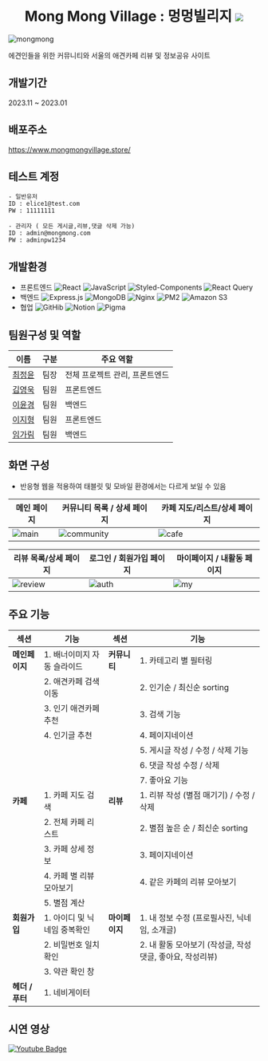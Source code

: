 <div align="center">
  <h1>Mong Mong Village : 멍멍빌리지
  <a href="https://hits.seeyoufarm.com"><img src="https://hits.seeyoufarm.com/api/count/incr/badge.svg?url=https%3A%2F%2Fgithub.com%2Felice-final-team6&count_bg=%23FFD100&title_bg=%23555555&icon=datadog.svg&icon_color=%23FFD100&title=hits&edge_flat=false"/></a></h1>
</div>

![mongmong](https://github.com/elice-final-team6/MongMongVillage-FE/assets/33516975/42de15ba-cd42-441d-9bd7-632f2b9570da)

에견인들을 위한 커뮤니티와 서울의 애견카페 리뷰 및 정보공유 사이트<br/>

## 개발기간 
2023.11 ~ 2023.01

## 배포주소
https://www.mongmongvillage.store/

## 테스트 계정
```
- 일반유저
ID : elice1@test.com
PW : 11111111

- 관리자 ( 모든 게시글,리뷰,댓글 삭제 가능)
ID : admin@mongmong.com
PW : adminpw1234
```

## 개발환경
- 프론트엔드 
![React](https://img.shields.io/badge/-React-61DAFB?style=flat-square&logo=React&logoColor=white) <img src="https://img.shields.io/badge/-JavaScript-F7DF1E?style=flat-square&logo=javascript&logoColor=black" alt="JavaScript"/> <img src="https://img.shields.io/badge/-styled_components-DB7093?style=flat-square&logo=styled-components&logoColor=white" alt="Styled-Components"/> <img src="https://img.shields.io/badge/-React_Query-FF4154?style=flat-square&logo=react-query&logoColor=white" alt="React Query"/>
- 백엔드
<img src="https://img.shields.io/badge/-Express.js-000000?style=flat-square&logo=express&logoColor=white" alt="Express.js"/> <img src="https://img.shields.io/badge/-MongoDB-47A248?style=flat-square&logo=mongodb&logoColor=white" alt="MongoDB"/> <img src="https://img.shields.io/badge/-Nginx-009639?style=flat-square&logo=nginx&logoColor=white" alt="Nginx"/> <img src="https://img.shields.io/badge/-PM2-2B037A?style=flat-square&logo=pm2&logoColor=white" alt="PM2"/> <img src="https://img.shields.io/badge/-Amazon_S3-569A31?style=flat-square&logo=amazon-s3&logoColor=white" alt="Amazon S3"/>
- 협업 
![GitHib](https://img.shields.io/badge/-GitHub-181717?style=flat-square&logo=GitHub&logoColor=white) ![Notion](https://img.shields.io/badge/-Notion-black?style=flat-square&logo=Notion&logoColor=white) ![Pigma](https://img.shields.io/badge/-Figma-F24E1E?style=flat-square&logo=Figma&logoColor=white)


## 팀원구성 및 역할
| 이름   | 구분              | 주요 역할     |
|--------|------------------|----------|
| [최정윤](https://github.com/cjy00n) | 팀장             | 전체 프로젝트 관리, 프론트엔드 |
| [김영욱](https://github.com/yeonguk0201) | 팀원    | 프론트엔드  |
| [이윤경](https://github.com/ktoo23) | 팀원           | 백엔드  |
| [이지형](https://github.com/j-h-711) | 팀원  |  프론트엔드        |
| [임가림](https://github.com/galimii) | 팀원  |  백엔드        |


## 화면 구성 
- 반응형 웹을 적용하여 태블릿 및 모바일 환경에서는 다르게 보일 수 있음

| 메인 페이지                           | **커뮤니티** 목록 / 상세 페이지                         | **카페** 지도/리스트/상세 페이지                         |
|---------------------------------------|------------------------------------------|------------------------------------------|
|![main](https://github.com/elice-final-team6/.github/assets/33516975/5f487377-36c1-4e74-8102-d5309017b069)| ![community](https://github.com/elice-final-team6/.github/assets/33516975/0aaadb95-6e83-4f67-9897-2cfa073a4ae3)| ![cafe](https://github.com/elice-final-team6/.github/assets/33516975/2ee0ad84-6c8f-498e-a1e6-e3b02a63946b)|

|**리뷰** 목록/상세 페이지                           | 로그인 / 회원가입 페이지                         | 마이페이지 / 내활동 페이지                         |
|---------------------------------------|------------------------------------------|------------------------------------------|
|![review](https://github.com/elice-final-team6/.github/assets/33516975/8c553cd9-1e2a-4050-9bc8-d66a59b0e413)| ![auth](https://github.com/elice-final-team6/.github/assets/33516975/da6148da-27c9-41af-847a-834e987b576b)| ![my](https://github.com/elice-final-team6/.github/assets/33516975/3fb83397-810e-4cfd-825e-71b164e14a5b)|


## 주요 기능
| 섹션        | 기능                                      | 섹션          | 기능                                          |
|-------------|-------------------------------------------|---------------|-----------------------------------------------|
| **메인페이지**  | 1. 배너이미지 자동 슬라이드                 | **커뮤니티**     | 1. 카테고리 별 필터링                            |
|             | 2. 애견카페 검색 이동                        |               | 2. 인기순 / 최신순 sorting                      |
|             | 3. 인기 애견카페 추천                        |               | 3. 검색 기능                                   |
|             | 4. 인기글 추천                             |               | 4. 페이지네이션                                |
|             |                                           |               | 5. 게시글 작성 / 수정 / 삭제 기능                |
|             |                                           |               | 6. 댓글 작성 수정 / 삭제                        |
|             |                                           |               | 7. 좋아요 기능                                 |
| **카페**      | 1. 카페 지도 검색                          | **리뷰**        | 1. 리뷰 작성  (별점 매기기) / 수정 / 삭제       |
|             | 2. 전체 카페 리스트                         |               | 2. 별점 높은 순 / 최신순 sorting                |
|             | 3. 카페 상세 정보                          |               | 3. 페이지네이션                                |
|             | 4. 카페 별 리뷰 모아보기                    |               | 4. 같은 카페의 리뷰 모아보기                    |
|             | 5. 별점 계산                               |             |                                           |
| **회원가입**  | 1. 아이디 및 닉네임 중복확인               | **마이페이지**   | 1. 내 정보 수정 (프로필사진, 닉네임, 소개글)     |
|             | 2. 비밀번호 일치 확인                      |               | 2. 내 활동 모아보기 (작성글, 작성댓글, 좋아요, 작성리뷰) |
|             | 3. 약관 확인 창                           
| **헤더 / 푸터**  | 1. 네비게이터                                 |

## 시연 영상 
[![Youtube Badge](https://img.shields.io/badge/Youtube-ff0000?style=flat-square&logo=youtube&link=https://www.youtube.com/c/kyleschool)](https://youtu.be/3BLg_u27zXw)

